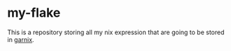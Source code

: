 # my-flake
This is a repository storing all my nix expression that are going to be stored in [garnix](https://garnix.io).
